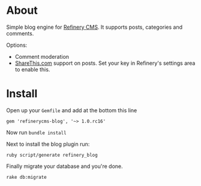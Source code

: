 # About

Simple blog engine for [Refinery CMS](http://refinerycms.com). It supports posts, categories and comments.

Options:

* Comment moderation
* [ShareThis.com](http://sharethis.com) support on posts. Set your key in Refinery's settings area to enable this.

# Install

Open up your ``Gemfile`` and add at the bottom this line

    gem 'refinerycms-blog', '~> 1.0.rc16'

Now run ``bundle install``

Next to install the blog plugin run:

    ruby script/generate refinery_blog

Finally migrate your database and you're done.

    rake db:migrate
